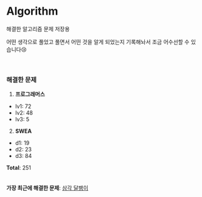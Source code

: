# Algorithm
해결한 알고리즘 문제 저장용

어떤 생각으로 풀었고 풀면서 어떤 것을 알게 되었는지 기록해놔서 조금 어수선할 수 있습니다😢
<br><br><br>
### 해결한 문제
1.  **프로그래머스**
-  lv1: 72
-  lv2: 48
-  lv3: 5
2.  **SWEA**
-  d1: 19
-  d2: 23
-  d3: 84

**Total**:  251
<br><br><br>
**가장 최근에 해결한 문제**: [삼각 달팽이](https://github.com/SobinYim/Algorithm/blob/main/%5BProgrammers%5D%20Lv2/%EC%82%BC%EA%B0%81%20%EB%8B%AC%ED%8C%BD%EC%9D%B4.py)
